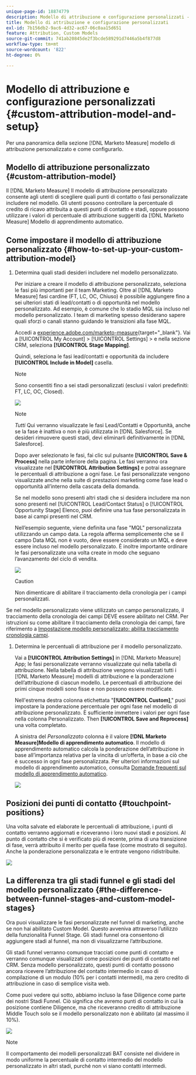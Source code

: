 ```yaml
---
unique-page-id: 18874779
description: Modello di attribuzione e configurazione personalizzati - [!DNL Marketo Measure]
title: Modello di attribuzione e configurazione personalizzati
exl-id: 7b156db2-9ac6-4d32-ac67-06c0aa15d651
feature: Attribution, Custom Models
source-git-commit: 741ab20845de2f3bcde589291d7446a5b4f877d8
workflow-type: tm+mt
source-wordcount: '822'
ht-degree: 0%

---
```


# Modello di attribuzione e configurazione personalizzati {#custom-attribution-model-and-setup}

Per una panoramica della sezione [!DNL Marketo Measure] modello di attribuzione personalizzato e come configurarlo.

## Modello di attribuzione personalizzato {#custom-attribution-model}

Il [!DNL Marketo Measure] Il modello di attribuzione personalizzato consente agli utenti di scegliere quali punti di contatto o fasi personalizzate includere nel modello. Gli utenti possono controllare la percentuale di credito di ricavo attribuita a questi punti di contatto e stadi, oppure possono utilizzare i valori di percentuale di attribuzione suggeriti da [!DNL Marketo Measure] Modello di apprendimento automatico.

## Come impostare il modello di attribuzione personalizzato {#how-to-set-up-your-custom-attribution-model}

1. Determina quali stadi desideri includere nel modello personalizzato.

   Per iniziare a creare il modello di attribuzione personalizzato, seleziona le fasi più importanti per il team Marketing. Oltre al [!DNL Marketo Measure] fasi cardine (FT, LC, OC, Chiuso) è possibile aggiungere fino a sei ulteriori stati di lead/contatti o di opportunità nel modello personalizzato. Ad esempio, è comune che lo stadio MQL sia incluso nel modello personalizzato. I team di marketing spesso desiderano sapere quali sforzi o canali stanno guidando le transizioni alla fase MQL.

   Accedi a [experience.adobe.com/marketo-measure](https://experience.adobe.com/marketo-measure){target="_blank"}. Vai a [!UICONTROL My Account] > [!UICONTROL Settings] > e nella sezione CRM, seleziona **[!UICONTROL Stage Mapping]**.

   Quindi, seleziona le fasi lead/contatti e opportunità da includere **[!UICONTROL Include in Model]** casella.

   >[!NOTE]
   >
   >Sono consentiti fino a sei stadi personalizzati (esclusi i valori predefiniti: FT, LC, OC, Closed).

   ![](assets/1-1.png)

   >[!NOTE]
   >
   >_Tutti_ Qui verranno visualizzate le fasi Lead/Contatti e Opportunità, anche se la fase è inattiva o non è più utilizzata in [!DNL Salesforce]. Se desideri rimuovere questi stadi, devi eliminarli definitivamente in [!DNL Salesforce].

   Dopo aver selezionato le fasi, fai clic sul pulsante **[!UICONTROL Save & Process]** nella parte inferiore della pagina. Le fasi verranno ora visualizzate nel **[!UICONTROL Attribution Settings]** e potrai assegnare le percentuali di attribuzione a ogni fase. Le fasi personalizzate vengono visualizzate anche nella suite di prestazioni marketing come fase lead o opportunità all’interno della cascata della domanda.

   Se nel modello sono presenti altri stadi che si desidera includere ma non sono presenti nel [!UICONTROL Lead/Contact Status] o [!UICONTROL Opportunity Stage] Elenco, puoi definire una tua fase personalizzata in base ai campi presenti nel CRM.

   Nell’esempio seguente, viene definita una fase &quot;MQL&quot; personalizzata utilizzando un campo data. La regola afferma semplicemente che se il campo Data MQL non è vuoto, deve essere considerato un MQL e deve essere incluso nel modello personalizzato. È inoltre importante ordinare le fasi personalizzate una volta create in modo che seguano l’avanzamento del ciclo di vendita.

   ![](assets/2-1.png)

   >[!CAUTION]
   >
   >Non dimenticare di abilitare il tracciamento della cronologia per i campi personalizzati.

Se nel modello personalizzato viene utilizzato un campo personalizzato, il tracciamento della cronologia dei campi DEVE essere abilitato nel CRM. Per istruzioni su come abilitare il tracciamento della cronologia dei campi, fare riferimento a [Impostazione modello personalizzato: abilita tracciamento cronologia campi](/help/advanced-marketo-measure-features/custom-attribution-models/custom-model-setup-enable-field-history-tracking.md).

1. Determina le percentuali di attribuzione per il modello personalizzato.

   Vai a **[!UICONTROL Attribution Settings]** in [!DNL Marketo Measure] App; le fasi personalizzate verranno visualizzate qui nella tabella di attribuzione. Nella tabella di attribuzione vengono visualizzati tutti i [!DNL Marketo Measure] modelli di attribuzione e la ponderazione dell’attribuzione di ciascun modello. Le percentuali di attribuzione dei primi cinque modelli sono fisse e non possono essere modificate.

   Nell&#39;estrema destra colonna etichettata &quot;**[!UICONTROL Custom]**,&quot; puoi impostare la ponderazione percentuale per ogni fase nel modello di attribuzione personalizzato. È sufficiente immettere i valori per ogni fase nella colonna Personalizzato. Then **[!UICONTROL Save and Reprocess]** una volta completato.

   A sinistra del _Personalizzato_ colonna è il valore **[!DNL Marketo Measure]Modello di apprendimento automatico**. Il modello di apprendimento automatico calcola la ponderazione dell’attribuzione in base all’importanza relativa per la vincita di un’offerta, in base a ciò che è successo in ogni fase personalizzata. Per ulteriori informazioni sul modello di apprendimento automatico, consulta [Domande frequenti sul modello di apprendimento automatico](/help/advanced-marketo-measure-features/custom-attribution-models/machine-learning-model-faq.md).

   ![](assets/3.png)

## Posizioni dei punti di contatto {#touchpoint-positions}

Una volta salvate ed elaborate le percentuali di attribuzione, i punti di contatto verranno aggiornati e riceveranno i loro nuovi stadi e posizioni. Al punto di contatto che si è verificato più di recente, prima di una transizione di fase, verrà attribuito il merito per quella fase (come mostrato di seguito). Anche la ponderazione personalizzata e le entrate vengono ridistribuite.

![](assets/4.png)

## La differenza tra gli stadi funnel e gli stadi del modello personalizzato {#the-difference-between-funnel-stages-and-custom-model-stages}

Ora puoi visualizzare le fasi personalizzate nel funnel di marketing, anche se non hai abilitato Custom Model. Questo avveniva attraverso l’utilizzo della funzionalità Funnel Stage. Gli stadi funnel ora consentono di aggiungere stadi al funnel, ma non di visualizzarne l’attribuzione.

Gli stadi funnel verranno comunque tracciati come punti di contatto e verranno comunque visualizzati come posizioni dei punti di contatto nel CRM. Senza modello personalizzato, questi punti di contatto possono ancora ricevere l’attribuzione del contatto intermedio in caso di compilazione di un modulo (10% per i contatti intermedi), ma zero credito di attribuzione in caso di semplice visita web.

Come puoi vedere qui sotto, abbiamo incluso la fase Diligence come parte dei nostri Stadi Funnel. Ciò significa che avremo punti di contatto in cui la posizione contiene Diligence, ma che riceveranno credito di attribuzione Middle Touch solo se il modello personalizzato non è abilitato (al massimo il 10%).

![](assets/5.png)

>[!NOTE]
>
>Il comportamento dei modelli personalizzati BAT consiste nel dividere in modo uniforme la percentuale di contatto intermedio del modello personalizzato in altri stadi, purché non vi siano contatti intermedi.

